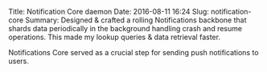 Title: Notification Core daemon
Date: 2016-08-11 16:24
Slug: notification-core
Summary: Designed & crafted a rolling Notifications backbone that shards data periodically in the background handling crash and resume operations. This made my lookup queries & data retrieval faster.

Notifications Core served as a crucial step for sending push notifications to users.
